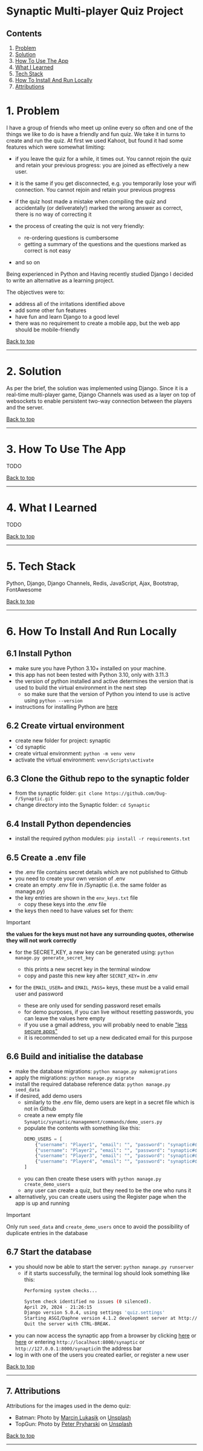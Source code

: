 <a name="top"></a>
# Synaptic Multi-player Quiz Project

## Contents
1. [Problem](#problem)
2. [Solution](#solution)
3. [How To Use The App](#usage)
4. [What I Learned](#lessons)
5. [Tech Stack](#techStack)
6. [How To Install And Run Locally](#install)
7. [Attributions](#attributions)

<a name="#problem"></a>
# 1. Problem

I have a group of friends who meet up online every so often and one of the things we like to do is have a friendly and fun quiz.  We take it in turns to create and run the quiz.  At first we used Kahoot, but found it had some features which were somewhat limiting:
- if you leave the quiz for a while, it times out.  You cannot rejoin the quiz and retain your previous progress: you are joined as effectively a new user.
- it is the same if you get disconnected, e.g. you temporarily lose your wifi connection.  You cannot rejoin and retain your previous progress
- if the quiz host made a mistake when compiling the quiz and accidentally (or deliverately!) marked the wrong answer as correct, there is no way of correcting it
- the process of creating the quiz is not very friendly:
  - re-ordering questions is cumbersome
  - getting a summary of the questions and the questions marked as correct is not easy
 
- and so on

Being experienced in Python and Having recently studied Django I decided to write an alternative as a learning project.

The objectives were to:
- address all of the irritations identified above
- add some other fun features
- have fun and learn Django to a good level
- there was no requirement to create a mobile app, but the web app should be mobile-friendly

[Back to top](#top)

<hr>

<a name="solution"></a>
# 2. Solution

As per the brief, the solution was implemented using Django.  Since it is a real-time multi-player game, Django Channels was used as a layer on top of websockets to enable persistent two-way connection between the players and the server.

[Back to top](#top)

<hr>

<a name="usage"></a>
# 3. How To Use The App

TODO

[Back to top](#top)

<hr>

<a name="lessons"></a>
# 4. What I Learned

TODO

[Back to top](#top)

<hr>

<a name="techStack"></a>
# 5. Tech Stack

Python, Django, Django Channels, Redis, JavaScript, Ajax, Bootstrap, FontAwesome

[Back to top](#top)

<hr>

<a name="install"></a>
# 6. How To Install And Run Locally

## 6.1 Install Python
- make sure you have Python 3.10+ installed on your machine.  
- this app has not been tested with Python 3.10, only with 3.11.3
- the version of python installed and active determines the version that is used to build the virtual environment in the next step
	- so make sure that the version of Python you intend to use is active using `python --version`
- instructions for installing Python are [here](https://www.python.org/about/gettingstarted/)
## 6.2 Create virtual environment
- create new folder for project: synaptic
- `cd synaptic
- create virtual environment: `python -m venv venv`
- activate the virtual environment: `venv\Scripts\activate`

## 6.3 Clone the Github repo to the synaptic folder
- from the synaptic folder: `git clone https://github.com/Dug-F/Synaptic.git`
- change directory into the Synaptic folder: `cd Synaptic`

## 6.4 Install Python dependencies
- install the required python modules: `pip install -r requirements.txt`

## 6.5 Create a .env file
- the .env file contains secret details which are not published to Github
- you need to create your own version of .env
- create an empty .env file in /Synaptic (i.e. the same folder as manage.py)
- the key entries are shown in the `env_keys.txt` file
	- copy these keys into the .env file
- the keys then need to have values set for them:

>[!important] 
**the values for the keys must not have any surrounding quotes, otherwise they will not work correctly**
	
- for the SECRET_KEY, a new key can be generated using: `python manage.py generate_secret_key`
	- this prints a new secret key in the terminal window
	- copy and paste this new key after `SECRET_KEY=` in .env

- for the `EMAIL_USER=` and `EMAIL_PASS=` keys, these must be a valid email user and password
	- these are only used for sending password reset emails
	- for demo purposes, if you can live without resetting passwords, you can leave the values here empty
	- if you use a gmail address, you will probably need to enable ["less secure apps"](https://knowledge.workspace.google.com/kb/how-to-enable-less-secure-application-access-000006971)
	- it is recommended to set up a new dedicated email for this purpose

## 6.6 Build and initialise the database
- make the database migrations: `python manage.py makemigrations`
- apply the migrations: `python manage.py migrate`
- install the required database reference data: `python manage.py seed_data`
- if desired, add demo users
	- similarly to the .env file, demo users are kept in a secret file which is not in Github
	- create a new empty file `Synaptic/synaptic/management/commands/demo_users.py`
	- populate the contents with something like this:
		```python
		DEMO_USERS = [
		    {"username": "Player1", "email": "", "password": "synaptic#default"},
		    {"username": "Player2", "email": "", "password": "synaptic#default"},
		    {"username": "Player3", "email": "", "password": "synaptic#default"},
			{"username": "Player4", "email": "", "password": "synaptic#default"},
		]
		```
	- you can then create these users with `python manage.py create_demo_users`
	- any user can create a quiz, but they need to be the one who runs it
- alternatively, you can create users using the Register page when the app is up and running

>[!important]
>Only run `seed_data` and `create_demo_users` once to avoid the possibility of duplicate entries in the database

## 6.7 Start the database
- you should now be able to start the server: `python manage.py runserver`
	- if it starts successfully, the terminal log should look something like this:
		```bash
		Performing system checks...
		
		System check identified no issues (0 silenced).
		April 29, 2024 - 21:26:15
		Django version 5.0.4, using settings 'quiz.settings'
		Starting ASGI/Daphne version 4.1.2 development server at http://127.0.0.1:8000/
		Quit the server with CTRL-BREAK.
		```
- you can now access the synaptic app from a browser by clicking [here](http://localhost:8000/synaptic) or [here](http://127.0.0.1:8000/synaptic) or entering `http://localhost:8000/synaptic` or `http://127.0.0.1:8000/synaptic`in the address bar
- log in with one of the users you created earlier, or register a new user

[Back to top](#top)

<hr>

<a name="install"></a>
## 7. Attributions

Attributions for the images used in the demo quiz:

- Batman: Photo by [Marcin Lukasik](https://unsplash.com/@lusik?utm_content=creditCopyText&utm_medium=referral&utm_source=unsplash) on [Unsplash](https://unsplash.com/photos/batman-illustratin-uYpOYyJdhRE?utm_content=creditCopyText&utm_medium=referral&utm_source=unsplash)
- TopGun: Photo by [Peter Pryharski](https://unsplash.com/@meteorphoto?utm_content=creditCopyText&utm_medium=referral&utm_source=unsplash) on [Unsplash](https://unsplash.com/photos/blue-and-white-jet-plane-in-mid-air-oapXDz7x_YE?utm_content=creditCopyText&utm_medium=referral&utm_source=unsplash)

[Back to top](#top)

<hr>

